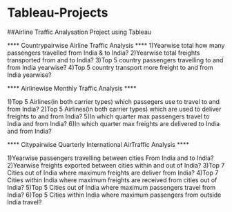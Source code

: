 # Tableau-Projects

##Airline Traffic Analysation Project using Tableau

**** Countrypairwise Airline Traffic Analysis ****
1)Yearwise total how many passengers travelled from India & to India?
2)Yearwise total  freights transported from and to India?
3)Top 5 country passengers travelling to and from India yearwise?
4)Top 5 country transport more freight to and from India yearwise?


**** Airlinewise Monthly Traffic Analysis ****

1)Top 5 Airlines(in both carrier types) which passegers use to travel to and from India?
2)Top 5 Airlines(in both carrier types) which are used to deliver freights to and from India?
5)In which quarter max passengers travel to India and from India?
6)In which quarter max freights are delivered to India and from India?


**** Citypairwise Quarterly International AirTraffic Analysis ****

1)Yearwise passengers travelling between cities From India and to India?
2)Yearwise freights exported between cities within and out of India?
3)Top 7 Cities out of India where maximum freights are deliver from India?
4)Top 7 Cities within India where maximum freights are received from cities out of India?
5)Top 5 Cities out of India where maximum passengers travel from India?
6)Top 5 Cities within India where maximum passengers from outside India travel?


